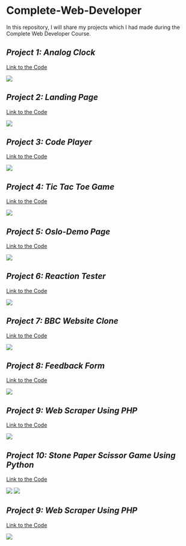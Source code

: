 # Complete-Web-Developer
In this repository, I will share my projects which I had made during the Complete Web Developer Course.

## *Project 1: Analog Clock*
[Link to the Code](https://github.com/ammantasha/Complete-Web-Developer/tree/master/Project-1_AnalogClock)

<img src="https://github.com/ammantasha/Complete-Web-Developer/blob/master/Images/Project-1_Analog%20Clock.jpg">

## *Project 2: Landing Page*
[Link to the Code](https://github.com/ammantasha/Complete-Web-Developer/tree/master/Project-2_LandingPage)

<img src="https://github.com/ammantasha/Complete-Web-Developer/blob/master/Images/Project-2_LandingPage.png" >

## *Project 3: Code Player*
[Link to the Code](https://github.com/ammantasha/Complete-Web-Developer/tree/master/Project-3_CodePlayer)

<img src="https://github.com/ammantasha/Complete-Web-Developer/blob/master/Images/Project-3_CodePlayer.png" >

## *Project 4: Tic Tac Toe Game*
[Link to the Code](https://github.com/ammantasha/Complete-Web-Developer/tree/master/Project-4_Tic-Tac-Toe-Game)

<img src="https://github.com/ammantasha/Complete-Web-Developer/blob/master/Images/Project-4_TicTacToeGame.png" >

## *Project 5: Oslo-Demo Page*
[Link to the Code](https://github.com/ammantasha/Complete-Web-Developer/tree/master/Project-5_Oslo:DemoPage)

<img src="https://github.com/ammantasha/Complete-Web-Developer/blob/master/Images/Project-5_Landing%20Page.png">

## *Project 6: Reaction Tester*
[Link to the Code](https://github.com/ammantasha/Complete-Web-Developer/tree/master/Project-6_ReactionTester)

<img src="https://github.com/ammantasha/Complete-Web-Developer/blob/master/Images/Project-6_ReactionTester.jpg">

## *Project 7: BBC Website Clone*
[Link to the Code](https://github.com/ammantasha/Complete-Web-Developer/tree/master/Project-7_BBC-WebsiteClone)

<img src="https://github.com/ammantasha/Complete-Web-Developer/blob/master/Images/Project-7_BBC-WebsiteClone.jpg">

## *Project 8: Feedback Form*
[Link to the Code](https://github.com/ammantasha/Complete-Web-Developer/tree/master/Project-8_ContactForm)

<img src="https://github.com/ammantasha/Complete-Web-Developer/blob/master/Images/Project-8_ContactForm.png">


## *Project 9: Web Scraper Using PHP*
[Link to the Code](https://github.com/ammantasha/Complete-Web-Developer/tree/master/Project-9_WebScraper)

<img src="https://github.com/ammantasha/Complete-Web-Developer/blob/master/Images/Project-9_WebScraper.jpg">

## *Project 10: Stone Paper Scissor Game Using Python*
[Link to the Code](https://github.com/ammantasha/Complete-Web-Developer/tree/master/Project_10:Stone-Paper-Scissor-Game)

<img src="https://github.com/ammantasha/Complete-Web-Developer/blob/master/Images/Project_10_Stone-Paper-Scissor-Game.jpg">
<img src="https://github.com/ammantasha/Complete-Web-Developer/blob/master/Images/Project_10_Stone-Paper-Scissor-Game-2.jpg">

## *Project 9: Web Scraper Using PHP*
[Link to the Code](https://github.com/ammantasha/Complete-Web-Developer/tree/master/Project-9_WebScraper)

<img src="https://github.com/ammantasha/Complete-Web-Developer/blob/master/Images/Project-9_WebScraper.jpg">

